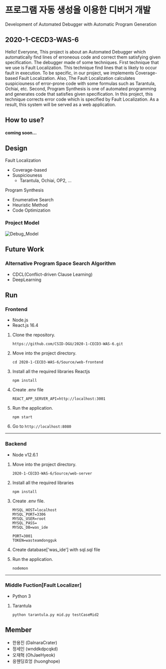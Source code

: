 # 프로그램 자동 생성을 이용한 디버거 개발
Development of Automated Debugger with Automatic Program Generation

## 2020-1-CECD3-WAS-6
Hello! Everyone, This project is about an Automated Debugger which automatically find lines of erroneous code and correct them satisfying given specification. The debugger made of some techniques. First technique that we use is Fault Localization. This technique find lines that is likely to occur fault in execution. To be specific, in our project, we implements Coverage-based Fault Localization. Also, The Fault Localization calculates suspiciouness of error-prone code with some formulas such as Tarantula, Ochiai, etc. Second, Program Synthesis is one of automated programming and generates code that satisfies given specification. In this project, this technique corrects error code which is specified by Fault Localization. As a result, this system will be served as a web application.

## **How to use?**
#### coming soon...

## **Design**

Fault Localization
- Coverage-based
- Suspiciouness
    - Tarantula, Ochiai, OP2, ...

Program Synthesis
- Enumerative Search
- Heuristic Method
- Code Optimization

### Project Model
![Debug_Model](https://user-images.githubusercontent.com/24788751/85994135-524b0200-ba32-11ea-9b92-98e629a459ec.png)


## **Future Work**
### Alternative Program Space Search Algorithm
- CDCL(Conflict-driven Clause Learning)
- DeepLearning


## **Run**
### Frontend
* Node.js
* React.js 16.4 

1. Clone the repository. 

    ```
    https://github.com/CSID-DGU/2020-1-CECD3-WAS-6.git
    ```
    
1. Move into the project directory. 

    ```
    cd 2020-1-CECD3-WAS-6/Source/web-frontend
    ```
	
1. Install all the required libraries Reactjs

    ```
    npm install 
    ```
1. Create .env file

    ```
    REACT_APP_SERVER_API=http://localhost:3001 
    ```

1. Run the application.

    ```
    npm start
    ```
    
1. Go to `http://localhost:8080`

---
### Backend
* Node v12.6.1

1. Move into the project directory. 

    ```
    2020-1-CECD3-WAS-6/Source/web-server
    ```
	
1. Install all the required libraries

    ```
    npm install 
    ```

1. Create .env file.

    ```
    MYSQL_HOST=localhost
    MYSQL_PORT=3306
    MYSQL_USER=root
    MYSQL_PASS=
    MYSQL_DB=was_ide

    PORT=3001
    TOKEN=wasteamdongguk
    ```
1. Create database['was_ide'] with sql.sql file
   
1. Run the application.

    ```
    nodemon
    ```
---
### Middle Fuction[Fault Localizer]
* Python 3

1. Tarantula

    ```
    python tarantula.py mid.py testCaseMid2
    ```

## **Member**

- 한용진 (DalnaraCrater) 
- 정세인 (wnddkdpcqkd)
- 오재혁 (OhJaeHyeok)
- 응웬딩흐엉 (huonghope)